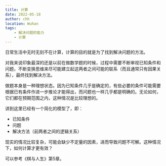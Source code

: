 ```yaml
---
title: 计算
date: 2022-05-18
author: chh
location: Wuhan  
tags:
    - 解决问题的能力
    - 计算
---
```

日常生活中无时无刻不在计算，计算的目的就是为了找到解决问题的方法。

对我来说印象最深的还是以前在做数学题的时候，过程中需要不断审视已知条件和问题，不断变换思维来尽可能建立起这两者之间可能的联系（而且通常只有因果关系），最终找到解决方法。

做题本身是一种理想状态。因为已知条件几乎是确定的，有些必要的条件可能需要根据已有条件作进一步推论才能得出，而问题也一样几乎都是明确的。无论如何，它们都在预期范围之内，这种情况是比较理想的。

讲到这里已经有一个简化的模型了，即：
- 已知条件
- 问题
- 解决方法（前两者之间的逻辑关系）

现实的情况比较复杂，可能会缺少不定量的因素，进而导致问题不可解。这种情况下，如何计算才更有效？

可以参考《棋与人生》第5章。